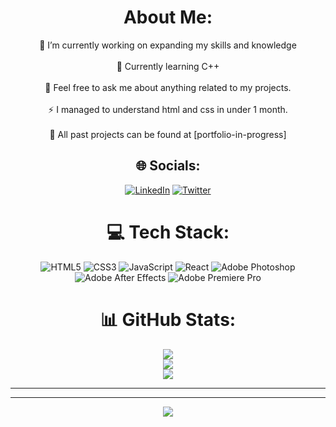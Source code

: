 <div align="center">

#  About Me:
🔭 I’m currently working on expanding my skills and knowledge<br><br>🌱 Currently learning C++<br><br> 🙌 Feel free to ask me about anything related to my projects.<br><br>⚡ I managed to understand html and css in under 1 month.<br><br>📖 All past projects can be found at [portfolio-in-progress]

</div>  

<div align="center">

## 🌐 Socials:
 [![LinkedIn](https://img.shields.io/badge/LinkedIn-%230077B5.svg?logo=linkedin&logoColor=white)](https://www.linkedin.com/in/serenity-slayer-a14ab026b/) [![Twitter](https://img.shields.io/badge/Twitter-%231DA1F2.svg?logo=Twitter&logoColor=white)](https://twitter.com/Hauntsuu)

</div>  

<div align="center">

# 💻 Tech Stack:
 ![HTML5](https://img.shields.io/badge/html5-%23E34F26.svg?style=for-the-badge&logo=html5&logoColor=white) 
 ![CSS3](https://img.shields.io/badge/css3-%231572B6.svg?style=for-the-badge&logo=css3&logoColor=white) 
 ![JavaScript](https://img.shields.io/badge/javascript-%23323330.svg?style=for-the-badge&logo=javascript&logoColor=%23F7DF1E) 
 ![React](https://img.shields.io/badge/react-%2320232a.svg?style=for-the-badge&logo=react&logoColor=%2361DAFB)
 ![Adobe Photoshop](https://img.shields.io/badge/adobephotoshop-%2331A8FF.svg?style=for-the-badge&logo=adobephotoshop&logoColor=white)
 ![Adobe After Effects](https://img.shields.io/badge/Adobe%20After%20Effects-9999FF.svg?style=for-the-badge&logo=Adobe%20After%20Effects&logoColor=white) 
 ![Adobe Premiere Pro](https://img.shields.io/badge/Adobe%20Premiere%20Pro-9999FF.svg?style=for-the-badge&logo=Adobe%20Premiere%20Pro&logoColor=white)
</div>  

<div align="center">

# 📊 GitHub Stats:
![](https://github-readme-stats.vercel.app/api?username=SacredDev&theme=react&hide_border=true&include_all_commits=true&count_private=true)<br/>
![](https://github-readme-streak-stats.herokuapp.com/?user=SacredDev&theme=react&hide_border=true)<br/>
![](https://github-readme-stats.vercel.app/api/top-langs/?username=SacredDev&theme=react&hide_border=true&include_all_commits=true&count_private=true&layout=compact)

</div>  

---
 

---

<div align="center">

[![](https://visitcount.itsvg.in/api?id=SacredDev&icon=2&color=1)](https://visitcount.itsvg.in)

</div>  
